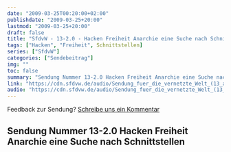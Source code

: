 ```yaml
---
date: "2009-03-25T00:20:00+02:00"
publishdate: "2009-03-25+20:00"
lastmod: "2009-03-25+20:00"
draft: false
title: "SfdvW - 13-2.0 - Hacken Freiheit Anarchie eine Suche nach Schnittstellen"
tags: ["Hacken", "Freiheit", Schnittstellen]
series: ["SfdvW"]
categories: ["Sendebeitrag"]
img: ""
toc: false
summary: "Sendung Nummer 13-2.0 Hacken Freiheit Anarchie eine Suche nach Schnittstellen"
link: "https://cdn.sfdvw.de/audio/Sendung_fuer_die_vernetzte_Welt_(13_aka_13-2.0)_2009_03_25_Hacken_Freiheit_Anarchie_eine_Suche_nach_Schnittstellen.ogg"
audio: "https://cdn.sfdvw.de/audio/Sendung_fuer_die_vernetzte_Welt_(13_aka_13-2.0)_2009_03_25_Hacken_Freiheit_Anarchie_eine_Suche_nach_Schnittstellen.ogg"
---
```


<div align="center" id="example"></div>
<script src="https://cdn.podlove.org/web-player/embed.js"></script>

Feedback zur Sendung?
[Schreibe uns ein Kommentar](mailto:SfdvW@radiocorax.de)

## Sendung Nummer 13-2.0 Hacken Freiheit Anarchie eine Suche nach Schnittstellen

<script>
  podlovePlayer('#example', '/blog/sfdvw13-2.0.json');
</script>
